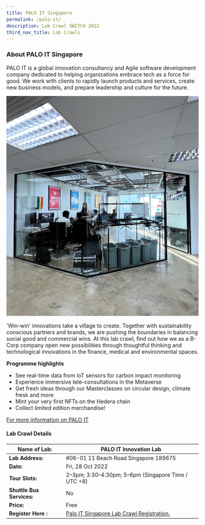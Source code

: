 ```yaml
---
title: PALO IT Singapore
permalink: /palo-it/
description: Lab Crawl SWITCH 2022
third_nav_title: Lab Crawls
---
```

### **About PALO IT Singapore** 

PALO IT is a global innovation consultancy and Agile software development company dedicated to helping organizations embrace tech as a force for good. We work with clients to rapidly launch products and services, create new business models, and prepare leadership and culture for the future.

![PALO IT Lab Crawl SWITCH 2022](/images/PALO%20IT%20Innovation%20Lab%20Photo.png)

'Win-win' innovations take a village to create. Together with sustainability conscious partners and brands, we are pushing the boundaries in balancing social good and commercial wins. At this lab crawl, find out how we as a B-Corp company open new possibilities through thoughtful thinking and technological innovations in the finance, medical and environmental spaces.

**Programme highlights**

* See real-time data from IoT sensors for carbon impact monitoring
* Experience immersive tele-consultations in the Metaverse     
* Get fresh ideas through our Masterclasses on circular design, climate fresk and more
* Mint your very first NFTs on the Hedera chain
* Collect limited edition merchandise!

[For more information on PALO IT](https://www.palo-it.com/en/)
 

#### **Lab Crawl Details**

| **Name of Lab:** | PALO IT Innovation Lab |
| -------- | -------- |
| **Lab Address:** | #06-01 11 Beach Road Singapore 189675 |
|**Date:** | Fri, 28 Oct 2022 |
|**Tour Slots:** | 2–3pm; 3:30–4:30pm; 5–6pm (Singapore Time / UTC +8) |
|**Shuttle Bus Services:** | No |
|**Price:** | Free |
|**Register Here :** | [Palo IT Singapore Lab Crawl Registration.](https://docs.google.com/forms/d/e/1FAIpQLSdlBKwq42nt9hF6qKhMtih_z1cJ-nLzoxrehBvZVup5CT0vAg/viewform) |